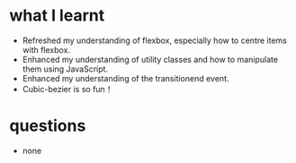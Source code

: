 # what I learnt

- Refreshed my understanding of flexbox, especially how to centre items with flexbox.
- Enhanced my understanding of utility classes and how to manipulate them using JavaScript.
- Enhanced my understanding of the transitionend event.
- Cubic-bezier is so fun！

# questions

- none

